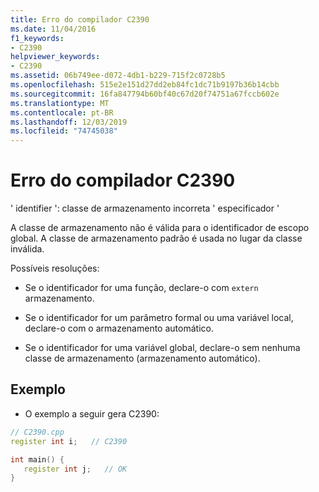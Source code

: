 ```yaml
---
title: Erro do compilador C2390
ms.date: 11/04/2016
f1_keywords:
- C2390
helpviewer_keywords:
- C2390
ms.assetid: 06b749ee-d072-4db1-b229-715f2c0728b5
ms.openlocfilehash: 515e2e151d27dd2eb84fc1dc71b9197b36b14cbb
ms.sourcegitcommit: 16fa847794b60bf40c67d20f74751a67fccb602e
ms.translationtype: MT
ms.contentlocale: pt-BR
ms.lasthandoff: 12/03/2019
ms.locfileid: "74745038"
---
```

# <a name="compiler-error-c2390"></a>Erro do compilador C2390

' identifier ': classe de armazenamento incorreta ' especificador '

A classe de armazenamento não é válida para o identificador de escopo global. A classe de armazenamento padrão é usada no lugar da classe inválida.

Possíveis resoluções:

- Se o identificador for uma função, declare-o com `extern` armazenamento.

- Se o identificador for um parâmetro formal ou uma variável local, declare-o com o armazenamento automático.

- Se o identificador for uma variável global, declare-o sem nenhuma classe de armazenamento (armazenamento automático).

## <a name="example"></a>Exemplo

- O exemplo a seguir gera C2390:

```cpp
// C2390.cpp
register int i;   // C2390

int main() {
   register int j;   // OK
}
```
